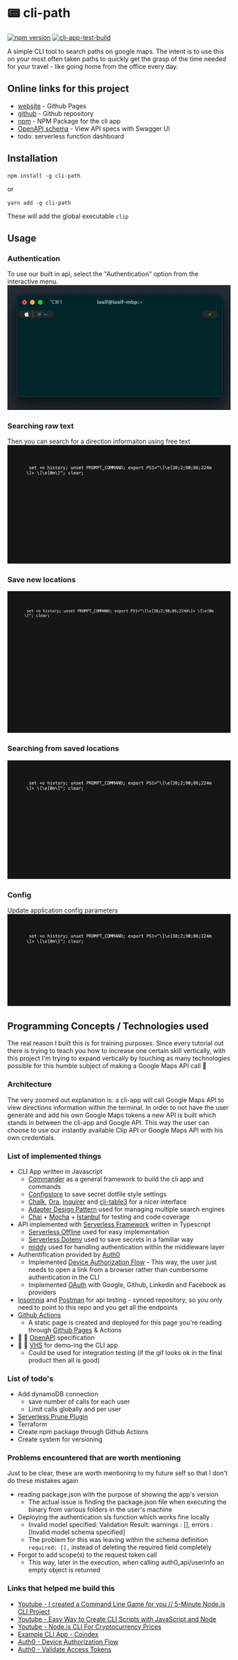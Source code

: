 # 📟 cli-path

[![npm version](https://img.shields.io/npm/v/cli-path.svg)](https://www.npmjs.com/package/cli-path)
[![cli-app-test-build](https://github.com/iosifv/cli-path/actions/workflows/cli-app-test-build.yaml/badge.svg)](https://github.com/iosifv/cli-path/actions/workflows/cli-app-test-build.yaml)

A simple CLI tool to search paths on google maps. The intent is to use this on your most often taken paths to quickly get the grasp of the time needed for your travel - like going home from the office every day.

## Online links for this project

- [website](https://iosifv.github.io/cli-path/) - Github Pages
- [github](https://github.com/iosifv/cli-path) - Github repository
- [npm](https://www.npmjs.com/package/cli-path) - NPM Package for the cli app
- [OpenAPI schema](https://iosifv.github.io/cli-path/swagger/) - View API specs with Swagger UI
- todo: serverless function dashboard

## Installation

```
npm install -g cli-path
```

or

```
yarn add -g cli-path
```

These will add the global executable `clip`

## Usage

### Authentication

To use our built in api, select the "Authentication" option from the interactive menu.
![](media/recorded-auth.gif)

### Searching raw text

Then you can search for a direction informaiton using free text
![](vhs/direction-blank.gif)

### Save new locations

![](vhs/locations.gif)

### Searching from saved locations

![](vhs/direction-saved.gif)

### Config

Update application config parameters
![](vhs/config.gif)

## Programming Concepts / Technologies used

The real reason I built this is for training purposes. Since every tutorial out there is trying to teach you how to increase one certain skill vertically, with this project I'm trying to expand vertically by touching as many technologies possible for this humble subject of making a Google Maps API call 🙂

### Architecture

The very zoomed out explanation is: a cli-app will call Google Maps API to view directions information within the terminal. In order to not have the user generate and add his own Google Maps tokens a new API is built which stands in between the cli-app and Google API. This way the user can choose to use our instantly available Clip API or Google Maps API with his own credentials.

### List of implemented things

- CLI App written in Javascript
  - [Commander](https://www.npmjs.com/package/commander) as a general framework to build the cli app and commands
  - [Configstore](https://www.npmjs.com/package/configstore) to save secret dotfile style settings
  - [Chalk](https://www.npmjs.com/package/chalk), [Ora](https://www.npmjs.com/package/ora), [Inquirer](https://www.npmjs.com/package/inquirer) and [cli-table3](https://www.npmjs.com/package/cli-table3) for a nicer interface
  - [Adapter Design Pattern](https://refactoring.guru/design-patterns/adapter) used for managing multiple search engines
  - [Chai](https://www.chaijs.com/) + [Mocha](https://mochajs.org/) + [Istanbul](https://istanbul.js.org/) for testing and code coverage
- API implemented with [Serverless Framework](https://www.serverless.com/) written in Typescript
  - [Serverless Offline](https://www.serverless.com/plugins/serverless-offline) used for easy implementation
  - [Serverless Dotenv](https://www.serverless.com/plugins/serverless-dotenv-plugin) used to save secrets in a familiar way
  - [middy](https://middy.js.org/) used for handling authentication within the middleware layer
- Authentification provided by [Auth0](https://auth0.com/)
  - Implemented [Device Authorization Flow](https://auth0.com/docs/get-started/authentication-and-authorization-flow/call-your-api-using-the-device-authorization-flow) - This way, the user just needs to open a link from a browser rather than cumbersome authentication in the CLI
  - Implemented [OAuth](https://auth0.com/docs/authenticate/protocols/oauth) with Google, Github, Linkedin and Facebook as providers
- [Insomnia](https://insomnia.rest/) and [Postman](https://www.postman.com/) for api testing - synced repository, so you only need to point to this repo and you get all the endpoints
- [Github Actions](https://github.com/features/actions)
  - A static page is created and deployed for this page you're reading through [Github Pages](https://pages.github.com/) & Actions
- 👷 🚧 [OpenAPI](https://www.openapis.org/) specification
- 👷 🚧 [VHS](https://github.com/charmbracelet/vhs) for demo-ing the CLI app.
  - Could be used for integration testing (if the gif looks ok in the final product then all is good)

### List of todo's

- Add dynamoDB connection
  - save number of calls for each user
  - Limit calls globally and per user
- [Serverless Prune Plugin](https://www.serverless.com/plugins/serverless-prune-plugin)
- Terraform
- Create npm package through Github Actions
- Create system for versioning

### Problems encountered that are worth mentioning

Just to be clear, these are worth mentioning to my future self so that I don't do these mistakes again

- reading package.json with the purpose of showing the app's version
  - The actual issue is finding the package.json file when executing the binary from various folders in the user's machine
- Deploying the authentication sls function which works fine locally
  - Invalid model specified: Validation Result: warnings : [], errors : [Invalid model schema specified]
  - The problem for this was leaving within the schema definition `required: [],` instead of deleting the required field completely
- Forgot to add scope(s) to the request token call
  - This way, later in the execution, when calling auth0_api/userinfo an empty object is returned

### Links that helped me build this

- [Youtube - I created a Command Line Game for you // 5-Minute Node.js CLI Project](https://www.youtube.com/watch?v=_oHByo8tiEY)
- [Youtube - Easy Way to Create CLI Scripts with JavaScript and Node](https://www.youtube.com/watch?v=dfTpFFZwazI)
- [Youtube - Node.js CLI For Cryptocurrency Prices](https://www.youtube.com/watch?v=-6OAHsde15E)
- [Example CLI App - Coindex](https://github.com/bradtraversy/coindex-cli)
- [Auth0 - Device Authorization Flow](https://auth0.com/docs/get-started/authentication-and-authorization-flow/call-your-api-using-the-device-authorization-flow#call-api)
- [Auth0 - Validate Access Tokens](https://auth0.com/docs/secure/tokens/access-tokens/validate-access-tokens)
